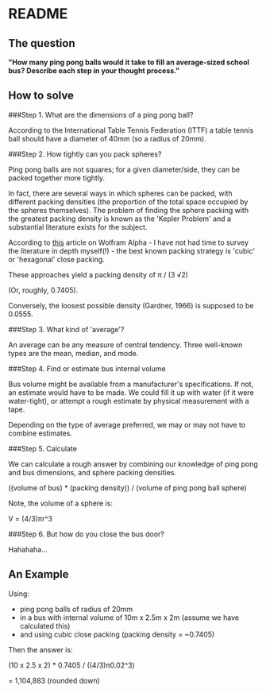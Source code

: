 README
======

The question
------------

**"How many ping pong balls would it take to fill an average-sized school bus? Describe each step in your thought process."**

How to solve
------------

###Step 1. What are the dimensions of a ping pong ball?

According to the International Table Tennis Federation (ITTF) a table tennis ball should have a diameter of 40mm (so a radius of 20mm).

###Step 2. How tightly can you pack spheres?

Ping pong balls are not squares; for a given diameter/side, they can be packed together more tightly.

In fact, there are several ways in which spheres can be packed, with different packing densities (the proportion of the total space occupied by the spheres themselves). The problem of finding the sphere packing with the greatest packing density is known as the 'Kepler Problem' and a substantial literature exists for the subject.

According to [this](http://mathworld.wolfram.com/SpherePacking.html) article on Wolfram Alpha - I have not had time to survey the literature in depth myself(!) - the best known packing strategy is 'cubic' or 'hexagonal' close packing.

These approaches yield a packing density of &#960; / (3 &#x221A;2)

(Or, roughly, 0.7405).

Conversely, the loosest possible density (Gardner, 1966) is supposed to be 0.0555.

###Step 3. What kind of 'average'?

An average can be any measure of central tendency. Three well-known types are the mean, median, and mode.

###Step 4. Find or estimate bus internal volume

Bus volume might be available from a manufacturer's specifications. If not, an estimate would have to be made. We could fill it up with water (if it were water-tight), or attempt a rough estimate by physical measurement with a tape.

Depending on the type of average preferred, we may or may not have to combine estimates.

###Step 5. Calculate

We can calculate a rough answer by combining our knowledge of ping pong and bus dimensions, and sphere packing densities.

((volume of bus) * (packing density)) / (volume of ping pong ball sphere)

Note, the volume of a sphere is:

V = (4/3)&#960;r^3

###Step 6. But how do you close the bus door?

Hahahaha...

An Example
----------

Using:

- ping pong balls of radius of 20mm
- in a bus with internal volume of 10m x 2.5m x 2m (assume we have calculated this)
- and using cubic close packing (packing density = ~0.7405)

Then the answer is:

(10 x 2.5 x 2) * 0.7405 / ((4/3)&#960;0.02^3)

= 1,104,883 (rounded down)
